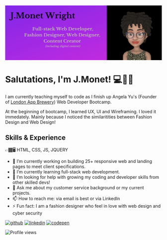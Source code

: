 ![A self-taught Full-stack Developer](https://github.com/QueGreen/quegreen/blob/41b818fdd5964c1e561e62dee28c2a8b57cdba08/j.monet%20full%20stack%20web%20developer%20github.PNG)

# Salutations, I'm J.Monet! 💻👋🏾
I am currently teaching myself to code as I finish up Angela Yu's (Founder of [London App Brewery](https://www.londonappbrewery.com/)) Web Developer Bootcamp. 

At the beginning of bootcamp, I learned UX, UI and Wireframing.
I loved it immedately. Mainly because I noticed the similaritities between Fashion Design and Web Design! 

## Skills & Experience

👉🏾🖥 HTML, CSS, JS, JQUERY

- 🔭 I’m currently working on building 25+ responsive web and landing pages to meet client specifications. 
- 🌱 I’m currently learning full-stack web development. 
- 🤔 I’m looking for help with growing my coding and developer skills from other skilled devs! 
- 💬 Ask me about my customer service background or my current projects. 
- 📫 How to reach me: via email is best or via LinkedIn 
- ⚡ Fun fact: I am a fashion designer who feel in love with web design and cyber security 
  
[<img src='https://cdn.jsdelivr.net/npm/simple-icons@3.0.1/icons/github.svg' alt='github' height='40'>](https://github.com/quegreen)  [<img src='https://cdn.jsdelivr.net/npm/simple-icons@3.0.1/icons/linkedin.svg' alt='linkedin' height='40'>](https://www.linkedin.com/in/jmonetwright/)  [<img src='https://cdn.jsdelivr.net/npm/simple-icons@3.0.1/icons/codepen.svg' alt='codepen' height='40'>](https://codepen.io/QueJGreen)  

![Profile views](https://gpvc.arturio.dev/quegreen)  

<!---I am currently teaching myself to code as I finish up Angela Yu's (Founder of London App Brewery) Web Developer Bootcamp. At the beginning of bootcamp, I enjoyed UX, UI, Wireframing, immedately. Mainly because I noticed the similaritities between Fashion Design and Web Design! 
In 2015, I began teaching myself to sew (with guidance from my Grandmother & her mother). I currently handcraft custom clothes on the side.-->
